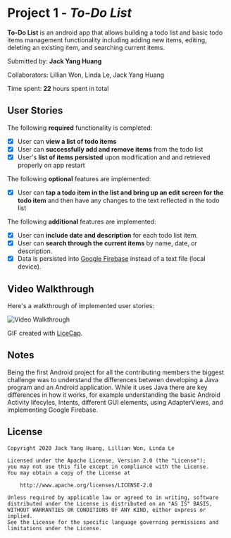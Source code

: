 # Project 1 - *To-Do List*

**To-Do List** is an android app that allows building a todo list and basic todo items management functionality including adding new items, editing, deleting an existing item, and searching current items.

Submitted by: **Jack Yang Huang**

Collaborators: Lillian Won, Linda Le, Jack Yang Huang

Time spent: **22** hours spent in total

## User Stories

The following **required** functionality is completed:

* [X] User can **view a list of todo items**
* [X] User can **successfully add and remove items** from the todo list
* [X] User's **list of items persisted** upon modification and and retrieved properly on app restart

The following **optional** features are implemented:

* [X] User can **tap a todo item in the list and bring up an edit screen for the todo item** and then have any changes to the text reflected in the todo list

The following **additional** features are implemented:

* [X] User can **include date and description** for each todo list item.
* [X] User can **search through the current items** by name, date, or description.
* [X] Data is persisted into [Google Firebase](https://firebase.google.com/) instead of a text file (local device).

## Video Walkthrough

Here's a walkthrough of implemented user stories:

<img src='https://i.imgur.com/7xapHX3.gif' title='Video Walkthrough' width='' alt='Video Walkthrough' />

GIF created with [LiceCap](http://www.cockos.com/licecap/).

## Notes

Being the first Android project for all the contributing members the biggest challenge was to understand the differences between developing a Java program and an Android application. While it uses Java there are key differences in how it works, for example understanding the basic Android Activity lifecyles, Intents, different GUI elements, using AdapterViews, and implementing Google Firebase.

## License

    Copyright 2020 Jack Yang Huang, Lillian Won, Linda Le

    Licensed under the Apache License, Version 2.0 (the "License");
    you may not use this file except in compliance with the License.
    You may obtain a copy of the License at

        http://www.apache.org/licenses/LICENSE-2.0

    Unless required by applicable law or agreed to in writing, software
    distributed under the License is distributed on an "AS IS" BASIS,
    WITHOUT WARRANTIES OR CONDITIONS OF ANY KIND, either express or implied.
    See the License for the specific language governing permissions and
    limitations under the License.
